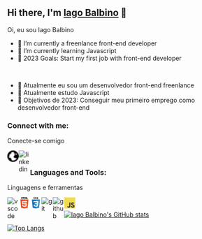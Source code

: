 ## Hi there, I'm [Iago Balbino][website] 👋

Oi, eu sou Iago Balbino <br>

<!--
**iagobalbino/iagobalbino** is a ✨ _special_ ✨ repository because its `README.md` (this file) appears on your GitHub profile.
-->

- 🔭 I’m currently a freenlance front-end developer
- 🌱 I’m currently learning Javascript
- 🥅 2023 Goals: Start my first job with front-end developer

<br>

- 🔭 Atualmente eu sou um desenvolvedor front-end freenlance
- 🌱 Atualmente estudo Javascript
- 🥅 Objetivos de 2023: Conseguir meu primeiro emprego como desenvolvedor front-end

<!-- - 💬 Ask me about ...
- 👯 I’m looking to collaborate on ...
- 📫 How to reach me: ...
- 😄 Pronouns: ...
- ⚡ Fun fact: ... -->

### Connect with me:

Conecte-se comigo <br>

[<img align="left" alt="iagobalbino.com.br" width="26px" src="https://raw.githubusercontent.com/iconic/open-iconic/master/svg/globe.svg"/>][website][<img align="left" alt="linkedin" width="26px" src="https://cdn.jsdelivr.net/npm/simple-icons@v3/icons/linkedin.svg" />][linkedin]<br>

### Languages and Tools:

Linguagens e ferramentas <br>

<p>
  <a href="https://code.visualstudio.com/" target="_blank">
    <img align="left" alt="vscode" width="26px" src="https://upload.wikimedia.org/wikipedia/commons/thumb/9/9a/Visual_Studio_Code_1.35_icon.svg/1024px-Visual_Studio_Code_1.35_icon.svg.png" />
  </a>

  <a href="https://www.w3.org/html/" target="_blank">
    <img align="left" alt="html5" width="26px" src="https://raw.githubusercontent.com/github/explore/80688e429a7d4ef2fca1e82350fe8e3517d3494d/topics/html/html.png" />
  </a>

  <a href="https://www.w3schools.com/css/" target="_blank">
    <img align="left" alt="css3" width="26px" src="https://raw.githubusercontent.com/github/explore/80688e429a7d4ef2fca1e82350fe8e3517d3494d/topics/css/css.png" />
  </a>

  <a href="https://git-scm.com/" target="_blank">
    <img align="left" alt="git" width="26px" src="https://git-scm.com/images/logos/downloads/Git-Icon-1788C.png" />
  </a>
  <a href="https://github.com/" target="_blank">
    <img align="left" alt="github" width="26px" src="https://github.githubassets.com/images/modules/logos_page/GitHub-Mark.png" />
  </a>
  <a href="https://developer.mozilla.org/en-US/docs/Web/JavaScript" target="_blank">
    <img align="left" alt="javascript" src="https://raw.githubusercontent.com/devicons/devicon/master/icons/javascript/javascript-original.svg" alt="javascript" width="26" height="26"/>
  </a>

<br>

</p>

<!-- <a href="https://github.com/iagobalbino/iagobalbino">
  <img allign="center" src="https://github-readme-stats.vercel.app/api?username=iagobalbino&theme=tokyonight"/>
</a>
<a href="https://github.com/iagobalbino/github-readme-stats">
  <img allign="center" src="https://github-readme-stats.vercel.app/api/wakatime?username=iagobalbino"/>
</a> -->

[![Iago Balbino's GitHub stats](https://github-readme-stats.vercel.app/api?username=iagobalbino&theme=tokyonight)](https://github.com/iagobalbino/github-readme-stats)

[![Top Langs](https://github-readme-stats.vercel.app/api/top-langs/?username=iagobalbino&theme=tokyonight)](https://github.com/iagobalbino&theme=tokyonight/github-readme-stats)

<!-- [![iagobalbino's wakatime stats](https://github-readme-stats.vercel.app/api/wakatime?username=iagobalbino)](https://github.com/iagobalbino/github-readme-stats) -->

[website]: https://iagobalbino.com.br
[linkedin]: https://www.linkedin.com/in/iagobalbino/
